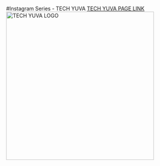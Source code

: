 #Instagram Series - TECH YUVA
[TECH YUVA PAGE LINK](https://instagram.com/tech.yuva)
<br />
<img align="left" alt="TECH YUVA LOGO" width="400px" src="https://github.com/asrrocks/Instagram-Tech-Page-Series/blob/master/HTML/Day1/logo.png" />
